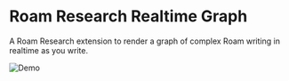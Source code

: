 # Roam Research Realtime Graph

A Roam Research extension to render a graph of complex Roam writing in realtime as you write.

![Demo](public/demo.gif)
